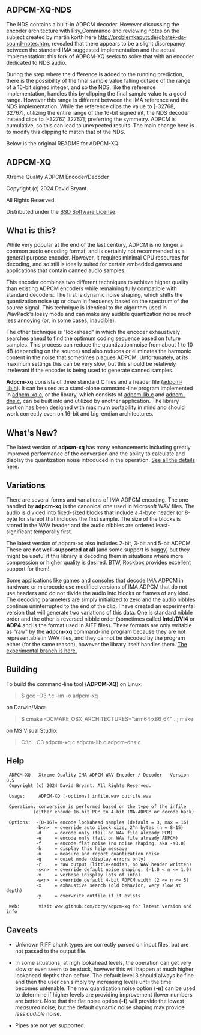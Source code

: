 ## ADPCM-XQ-NDS

The NDS contains a built-in ADPCM decoder.
However discussing the encoder architecture with Psy_Commando and reviewing notes on
the subject created by martin korth here http://problemkaputt.de/gbatek-ds-sound-notes.htm,
revealed that there appears to be a slight discrepancy between the standard IMA suggested
implementation and the actual implementation: this fork of ADPCM-XQ
seeks to solve that with an encoder dedicated to NDS audio.

During the step where the difference is added to the running prediction,
there is the possibility of the final sample value falling outside of the range
of a 16-bit signed integer, and so the NDS, like the reference implementation, 
handles this by clipping the final sample value to a good range. However this
range is different between the IMA reference and the NDS implementation. While
the reference clips the value to [-32768, 32767], utilizing the entire range of
the 16-bit signed int, the NDS decoder instead clips to [-32767, 32767],
preferring the symmetry.
ADPCM is cumulative, so this can lead to unexpected results. The main change
here is to modify this clipping to match that of the NDS.

Below is the original README for ADPCM-XQ:

## ADPCM-XQ

Xtreme Quality ADPCM Encoder/Decoder

Copyright (c) 2024 David Bryant.

All Rights Reserved.

Distributed under the [BSD Software License](https://github.com/dbry/adpcm-xq/blob/master/license.txt).

## What is this?

While very popular at the end of the last century, ADPCM is no longer a
common audio encoding format, and is certainly not recommended as a general
purpose encoder. However, it requires minimal CPU resources for decoding,
and so still is ideally suited for certain embedded games and applications
that contain canned audio samples.

This encoder combines two different techniques to achieve higher quality
than existing ADPCM encoders while remaining fully compatible with standard
decoders. The first is dynamic noise shaping, which shifts the quantization
noise up or down in frequency based on the spectrum of the source signal.
This technique is identical to the algorithm used in WavPack's lossy mode
and can make any audible quantization noise much less annoying (or, in some
cases, inaudible).

The other technique is "lookahead" in which the encoder exhaustively
searches ahead to find the optimum coding sequence based on future samples.
This process can reduce the quantization noise from about 1 to 10 dB (depending
on the source) and also reduces or eliminates the harmonic content in the
noise that sometimes plagues ADPCM. Unfortunately, at its maximum settings
this can be very slow, but this should be relatively irrelevant if the
encoder is being used to generate canned samples.

**Adpcm-xq** consists of three standard C files and a header file ([adpcm-lib.h](adpcm-lib.h)).
It can be used as a stand-alone command-line program implemented in [adpcm-xq.c](adpcm-xq.c),
or the library, which consists of [adpcm-lib.c](adpcm-lib.c) and [adpcm-dns.c](adpcm-dns.c),
can be built into and utilized by another application. The library portion has
been designed with maximum portability in mind and should work correctly even
on 16-bit and big-endian architectures.

## What's New?

The latest version of **adpcm-xq** has many enhancements including greatly
improved performance of the conversion and the ability to calculate and display
the quantization noise introduced in the operation.
[See all the details here.](https://github.com/dbry/adpcm-xq/releases/tag/v0.5)

## Variations

There are several forms and variations of IMA ADPCM encoding. The one handled
by **adpcm-xq** is the canonical one used in Microsoft WAV files. The audio is
divided into fixed-sized blocks that include a 4-byte header (or 8-byte for
stereo) that includes the first sample. The size of the blocks is stored in the
WAV header and the audio nibbles are ordered least-significant temporally first.

The latest version of adpcm-xq also includes 2-bit, 3-bit and 5-bit ADPCM. These
are **not well-supported at all** (and some support is buggy) but they might be
useful if this library is decoding them in situations where more compression
or higher quality is desired. BTW, [Rockbox](https://www.rockbox.org/) provides
excellent support for them!

Some applications like games and consoles that decode IMA ADPCM in hardware or
microcode use modified versions of IMA ADPCM that do not use headers and do not
divide the audio into blocks or frames of any kind. The decoding parameters are
simply initialized to zero and the audio nibbles continue uninterrupted to the
end of the clip. I have created an experimental version that will generate two
variations of this data. One is standard nibble order and the other is reversed
nibble order (sometimes called **Intel/DVI4** or **ADP4** and is the format used in
AIFF files). These formats are only writable as "raw" by the **adpcm-xq** command-line
program because they are not representable in WAV files, and they cannot
be decoded by the program either (for the same reason), however the library
itself handles them. [The experimental branch is here.](https://github.com/dbry/adpcm-xq/commits/new-formats/)

## Building

To build the command-line tool (**ADPCM-XQ**) on Linux:

> $ gcc -O3 *.c -lm -o adpcm-xq

on Darwin/Mac:

> $ cmake -DCMAKE_OSX_ARCHITECTURES="arm64;x86_64" . ; make

on MS Visual Studio:

> C:\cl -O3 adpcm-xq.c adpcm-lib.c adpcm-dns.c

## Help

```
 ADPCM-XQ   Xtreme Quality IMA-ADPCM WAV Encoder / Decoder   Version 0.5
 Copyright (c) 2024 David Bryant. All Rights Reserved.

 Usage:     ADPCM-XQ [-options] infile.wav outfile.wav

 Operation: conversion is performed based on the type of the infile
          (either encode 16-bit PCM to 4-bit IMA-ADPCM or decode back)

 Options:  -[0-16]= encode lookahead samples (default = 3, max = 16)
           -b<n>  = override auto block size, 2^n bytes (n = 8-15)
           -d     = decode only (fail on WAV file already PCM)
           -e     = encode only (fail on WAV file already ADPCM)
           -f     = encode flat noise (no noise shaping, aka -s0.0)
           -h     = display this help message
           -n     = measure and report quantization noise
           -q     = quiet mode (display errors only)
           -r     = raw output (little-endian, no WAV header written)
           -s<n>  = override default noise shaping, (-1.0 < n <= 1.0)
           -v     = verbose (display lots of info)
           -w<n>  = override default 4-bit ADPCM width (2 <= n <= 5)
           -x     = exhaustive search (old behavior, very slow at depth)
           -y     = overwrite outfile if it exists

 Web:       Visit www.github.com/dbry/adpcm-xq for latest version and info

```

## Caveats

- Unknown RIFF chunk types are correctly parsed on input files, but are not
passed to the output file.

- In some situations, at high lookahead levels, the operation can get very slow
or even seem to be stuck, however this will happen at much higher lookahead depths
than before. The default level 3 should always be fine and then the user can
simply try increasing levels until the time becomes untenable. The new quantization
noise option (**-n**) can be used to determine if higher levels are providing
improvement (lower numbers are better). Note that the flat noise option (**-f**)
will provide the lowest *measured* noise, but the default dynamic noise shaping
may provide *less audible* noise.

- Pipes are not yet supported.
